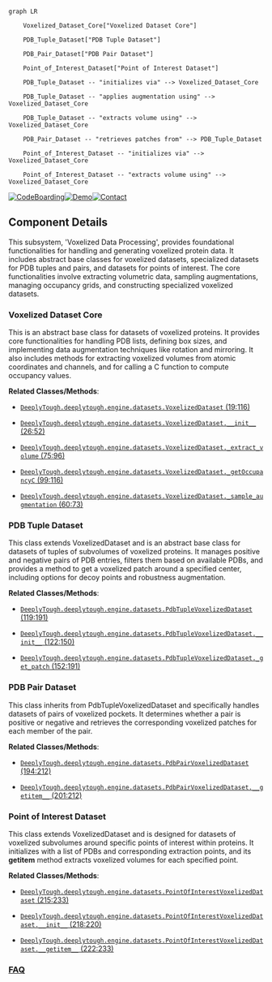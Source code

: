 ```mermaid

graph LR

    Voxelized_Dataset_Core["Voxelized Dataset Core"]

    PDB_Tuple_Dataset["PDB Tuple Dataset"]

    PDB_Pair_Dataset["PDB Pair Dataset"]

    Point_of_Interest_Dataset["Point of Interest Dataset"]

    PDB_Tuple_Dataset -- "initializes via" --> Voxelized_Dataset_Core

    PDB_Tuple_Dataset -- "applies augmentation using" --> Voxelized_Dataset_Core

    PDB_Tuple_Dataset -- "extracts volume using" --> Voxelized_Dataset_Core

    PDB_Pair_Dataset -- "retrieves patches from" --> PDB_Tuple_Dataset

    Point_of_Interest_Dataset -- "initializes via" --> Voxelized_Dataset_Core

    Point_of_Interest_Dataset -- "extracts volume using" --> Voxelized_Dataset_Core

```

[![CodeBoarding](https://img.shields.io/badge/Generated%20by-CodeBoarding-9cf?style=flat-square)](https://github.com/CodeBoarding/GeneratedOnBoardings)[![Demo](https://img.shields.io/badge/Try%20our-Demo-blue?style=flat-square)](https://www.codeboarding.org/demo)[![Contact](https://img.shields.io/badge/Contact%20us%20-%20contact@codeboarding.org-lightgrey?style=flat-square)](mailto:contact@codeboarding.org)



## Component Details



This subsystem, 'Voxelized Data Processing', provides foundational functionalities for handling and generating voxelized protein data. It includes abstract base classes for voxelized datasets, specialized datasets for PDB tuples and pairs, and datasets for points of interest. The core functionalities involve extracting volumetric data, sampling augmentations, managing occupancy grids, and constructing specialized voxelized datasets.



### Voxelized Dataset Core

This is an abstract base class for datasets of voxelized proteins. It provides core functionalities for handling PDB lists, defining box sizes, and implementing data augmentation techniques like rotation and mirroring. It also includes methods for extracting voxelized volumes from atomic coordinates and channels, and for calling a C function to compute occupancy values.





**Related Classes/Methods**:



- <a href="https://github.com/benevolentAI/DeeplyTough/blob/master/deeplytough/engine/datasets.py#L19-L116" target="_blank" rel="noopener noreferrer">`DeeplyTough.deeplytough.engine.datasets.VoxelizedDataset` (19:116)</a>

- <a href="https://github.com/benevolentAI/DeeplyTough/blob/master/deeplytough/engine/datasets.py#L26-L52" target="_blank" rel="noopener noreferrer">`DeeplyTough.deeplytough.engine.datasets.VoxelizedDataset.__init__` (26:52)</a>

- <a href="https://github.com/benevolentAI/DeeplyTough/blob/master/deeplytough/engine/datasets.py#L75-L96" target="_blank" rel="noopener noreferrer">`DeeplyTough.deeplytough.engine.datasets.VoxelizedDataset._extract_volume` (75:96)</a>

- <a href="https://github.com/benevolentAI/DeeplyTough/blob/master/deeplytough/engine/datasets.py#L99-L116" target="_blank" rel="noopener noreferrer">`DeeplyTough.deeplytough.engine.datasets.VoxelizedDataset._getOccupancyC` (99:116)</a>

- <a href="https://github.com/benevolentAI/DeeplyTough/blob/master/deeplytough/engine/datasets.py#L60-L73" target="_blank" rel="noopener noreferrer">`DeeplyTough.deeplytough.engine.datasets.VoxelizedDataset._sample_augmentation` (60:73)</a>





### PDB Tuple Dataset

This class extends VoxelizedDataset and is an abstract base class for datasets of tuples of subvolumes of voxelized proteins. It manages positive and negative pairs of PDB entries, filters them based on available PDBs, and provides a method to get a voxelized patch around a specified center, including options for decoy points and robustness augmentation.





**Related Classes/Methods**:



- <a href="https://github.com/benevolentAI/DeeplyTough/blob/master/deeplytough/engine/datasets.py#L119-L191" target="_blank" rel="noopener noreferrer">`DeeplyTough.deeplytough.engine.datasets.PdbTupleVoxelizedDataset` (119:191)</a>

- <a href="https://github.com/benevolentAI/DeeplyTough/blob/master/deeplytough/engine/datasets.py#L122-L150" target="_blank" rel="noopener noreferrer">`DeeplyTough.deeplytough.engine.datasets.PdbTupleVoxelizedDataset.__init__` (122:150)</a>

- <a href="https://github.com/benevolentAI/DeeplyTough/blob/master/deeplytough/engine/datasets.py#L152-L191" target="_blank" rel="noopener noreferrer">`DeeplyTough.deeplytough.engine.datasets.PdbTupleVoxelizedDataset._get_patch` (152:191)</a>





### PDB Pair Dataset

This class inherits from PdbTupleVoxelizedDataset and specifically handles datasets of pairs of voxelized pockets. It determines whether a pair is positive or negative and retrieves the corresponding voxelized patches for each member of the pair.





**Related Classes/Methods**:



- <a href="https://github.com/benevolentAI/DeeplyTough/blob/master/deeplytough/engine/datasets.py#L194-L212" target="_blank" rel="noopener noreferrer">`DeeplyTough.deeplytough.engine.datasets.PdbPairVoxelizedDataset` (194:212)</a>

- <a href="https://github.com/benevolentAI/DeeplyTough/blob/master/deeplytough/engine/datasets.py#L201-L212" target="_blank" rel="noopener noreferrer">`DeeplyTough.deeplytough.engine.datasets.PdbPairVoxelizedDataset.__getitem__` (201:212)</a>





### Point of Interest Dataset

This class extends VoxelizedDataset and is designed for datasets of voxelized subvolumes around specific points of interest within proteins. It initializes with a list of PDBs and corresponding extraction points, and its __getitem__ method extracts voxelized volumes for each specified point.





**Related Classes/Methods**:



- <a href="https://github.com/benevolentAI/DeeplyTough/blob/master/deeplytough/engine/datasets.py#L215-L233" target="_blank" rel="noopener noreferrer">`DeeplyTough.deeplytough.engine.datasets.PointOfInterestVoxelizedDataset` (215:233)</a>

- <a href="https://github.com/benevolentAI/DeeplyTough/blob/master/deeplytough/engine/datasets.py#L218-L220" target="_blank" rel="noopener noreferrer">`DeeplyTough.deeplytough.engine.datasets.PointOfInterestVoxelizedDataset.__init__` (218:220)</a>

- <a href="https://github.com/benevolentAI/DeeplyTough/blob/master/deeplytough/engine/datasets.py#L222-L233" target="_blank" rel="noopener noreferrer">`DeeplyTough.deeplytough.engine.datasets.PointOfInterestVoxelizedDataset.__getitem__` (222:233)</a>









### [FAQ](https://github.com/CodeBoarding/GeneratedOnBoardings/tree/main?tab=readme-ov-file#faq)
